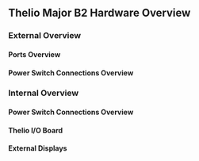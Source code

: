 ## Thelio Major B2 Hardware Overview
  ### External Overview
  #### Ports Overview
  #### Power Switch Connections Overview
  ### Internal Overview
  #### Power Switch Connections Overview
  #### Thelio I/O Board
  #### External Displays
